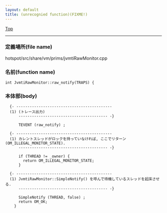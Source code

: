 ```yaml
---
layout: default
title: (unrecognied function)(FIXME!)
---
```

[Top](../index.html)

--- 
### 定義場所(file name)
hotspot/src/share/vm/prims/jvmtiRawMonitor.cpp

### 名前(function name)
```
int JvmtiRawMonitor::raw_notify(TRAPS) {
```

### 本体部(body)
```
  {- -------------------------------------------
  (1) (トレース出力)
      ---------------------------------------- -}

	  TEVENT (raw_notify) ;

  {- -------------------------------------------
  (1) カレントスレッドがロックを持っていなければ, ここでリターン (OM_ILLEGAL_MONITOR_STATE).
      ---------------------------------------- -}

	  if (THREAD != _owner) {
	    return OM_ILLEGAL_MONITOR_STATE;
	  }

  {- -------------------------------------------
  (1) JvmtiRawMonitor::SimpleNotify() を呼んで待機しているスレッドを起床させる.
      ---------------------------------------- -}

	  SimpleNotify (THREAD, false) ;
	  return OM_OK;
	}
	
```



